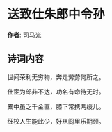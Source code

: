 # 送致仕朱郎中令孙

**作者**: 司马光

## 诗词内容

世间荣利无穷物，奔走劳劳何所之。

仕宦为郎非不达，功名有命待无时。

橐中虽乏千金直，膝下常携两绶儿。

细校人生能此少，好从闾里乐期颐。

